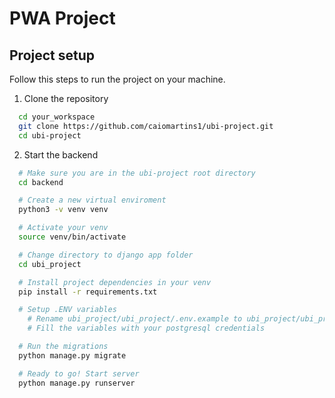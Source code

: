# PWA Project

## Project setup

Follow this steps to run the project on your machine.

1. Clone the repository

```bash
  cd your_workspace
  git clone https://github.com/caiomartins1/ubi-project.git
  cd ubi-project
```

2. Start the backend

```bash
  # Make sure you are in the ubi-project root directory
  cd backend

  # Create a new virtual enviroment
  python3 -v venv venv

  # Activate your venv
  source venv/bin/activate

  # Change directory to django app folder
  cd ubi_project

  # Install project dependencies in your venv
  pip install -r requirements.txt

  # Setup .ENV variables
    # Rename ubi_project/ubi_project/.env.example to ubi_project/ubi_project/.env
    # Fill the variables with your postgresql credentials

  # Run the migrations
  python manage.py migrate

  # Ready to go! Start server
  python manage.py runserver

```
